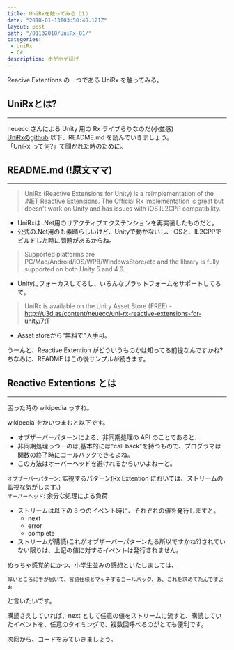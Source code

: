 ```yaml
---
title: UniRxを触ってみる（１）
date: "2018-01-13T03:50:40.121Z"
layout: post
path: "/01132018/UniRx_01/"
categories:
 - UniRx
 - C#
description: ホゲホゲほげ
---
```

Reacive Extentions の一つである UniRx を触ってみる。
<!--more-->

## UniRxとは?
---
neuecc さんによる Unity 用の Rx ライブらりなのだ(小並感)    
[UniRxのgithub](https://github.com/neuecc/UniRx)
以下、README.md を読んでいきましょう。    
「UniRx って何?」て聞かれた時のために。

## README.md (!原文ママ)
---    
>UniRx (Reactive Extensions for Unity) is a reimplementation of the .NET Reactive Extensions. The Official Rx implementation is great but doesn't work on Unity and has issues with iOS IL2CPP compatibility.
- UniRxは .Net用のリアクティブエクステンションを再実装したものだと。
- 公式の.Net用のも素晴らしいけど、Unityで動かないし、iOSと、IL2CPPでビルドした時に問題があるからね。

>Supported platforms are PC/Mac/Android/iOS/WP8/WindowsStore/etc and the library is fully supported on both Unity 5 and 4.6.
- Unityにフォーカスしてるし、いろんなプラットフォームをサポートしてるで。


> UniRx is available on the Unity Asset Store (FREE) - http://u3d.as/content/neuecc/uni-rx-reactive-extensions-for-unity/7tT
- Asset storeから"無料で"入手可。

うーんと、Reactive Extention がどういうものかは知ってる前提なんですかね?    
ちなみに、README はこの後サンプルが続きます。

 ## Reactive Extentions とは
 --- 
 困った時の wikipedia っすね。

 wikipedia をかいつまむと以下です。    
     
- オブザーバーパターンによる、非同期処理の API のことであると.
- 非同期処理っつーのは,基本的には"call back"を持つもので、プログラマは関数の終了時にコールバックできるよね。
- この方法はオーバーヘッドを避けれるからいいよねーと。

``オブザーバーパターン``: 監視するパターン(Rx Extention においては、ストリームの監視な気がします。)    
``オーバーヘッド``: 余分な処理による負荷

- ストリームは以下の 3 つのイベント時に、それぞれの値を発行しますと。
    - next
    - error
    - complete
- ストリームが購読(これがオブザーバーパターンたる所以ですかね?)されていない限りは、上記の値に対するイベントは発行されません。    

    
めっちゃ感覚的にかつ、小学生並みの感想といたしましては、    

``痒いところに手が届いて、言語仕様とマッチするコールバック、あ、これを求めてたんですよぉ``   
    
と言いたいです。

購読さえしていれば、next として任意の値をストリームに流すと、購読していたイベントを、任意のタイミングで、複数回呼べるのがとても便利です。

次回から、コードをみていきましょう。